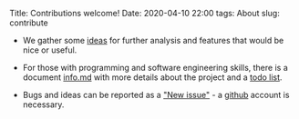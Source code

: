 Title: Contributions welcome!
Date: 2020-04-10 22:00
tags: About
slug: contribute

* We gather some
  [ideas](https://github.com/fangohr/coronavirus-2020/blob/master/ideas.md) for
  further analysis and features that would be nice or useful.

* For those with programming and software engineering skills, there is a
  document
  [info.md](https://github.com/fangohr/coronavirus-2020/blob/master/info.md)
  with more details about the project and a [todo
  list](https://github.com/fangohr/coronavirus-2020/blob/master/todo.md).
  
* Bugs and ideas can be reported as a ["New
  issue"](https://github.com/oscovida/feedback/issues) - a
  [github](http://github.com) account is necessary.


